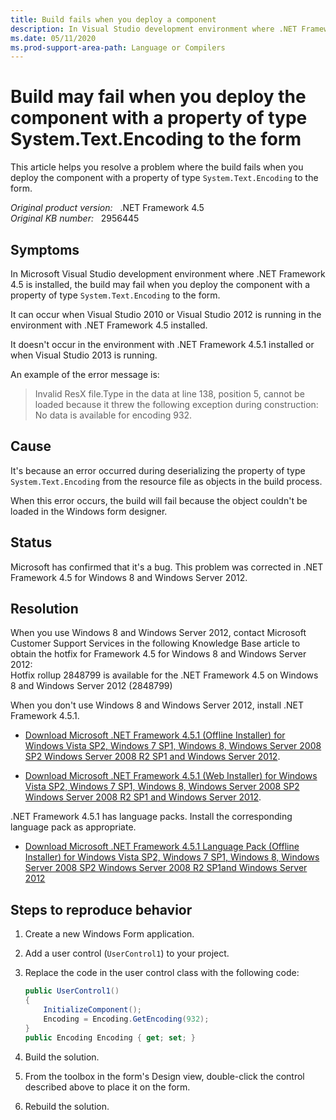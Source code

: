 ```yaml
---
title: Build fails when you deploy a component
description: In Visual Studio development environment where .NET Framework 4.5 is installed, the build may fail when deploying the component with a property of type System.Text.Encoding to the form.
ms.date: 05/11/2020
ms.prod-support-area-path: Language or Compilers
---
```

# Build may fail when you deploy the component with a property of type System.Text.Encoding to the form

This article helps you resolve a problem where the build fails when you deploy the component with a property of type `System.Text.Encoding` to the form.

_Original product version:_ &nbsp; .NET Framework 4.5  
_Original KB number:_ &nbsp; 2956445

## Symptoms

In Microsoft Visual Studio development environment where .NET Framework 4.5 is installed, the build may fail when you deploy the component with a property of type `System.Text.Encoding` to the form.

It can occur when Visual Studio 2010 or Visual Studio 2012 is running in the environment with .NET Framework 4.5 installed.

It doesn't occur in the environment with .NET Framework 4.5.1 installed or when Visual Studio 2013 is running.

An example of the error message is:

> Invalid ResX file.Type in the data at line 138, position 5, cannot be loaded because it threw the following exception during construction: No data is available for encoding 932.

## Cause

It's because an error occurred during deserializing the property of type `System.Text.Encoding` from the resource file as objects in the build process.

When this error occurs, the build will fail because the object couldn't be loaded in the Windows form designer.

## Status

Microsoft has confirmed that it's a bug. This problem was corrected in .NET Framework 4.5 for Windows 8 and Windows Server 2012.

## Resolution

When you use Windows 8 and Windows Server 2012, contact Microsoft Customer Support Services in the following Knowledge Base article to obtain the hotfix for Framework 4.5 for Windows 8 and Windows Server 2012:  
Hotfix rollup 2848799 is available for the .NET Framework 4.5 on Windows 8 and Windows Server 2012 (2848799)

When you don't use Windows 8 and Windows Server 2012, install .NET Framework 4.5.1.

- [Download Microsoft .NET Framework 4.5.1 (Offline Installer) for Windows Vista SP2, Windows 7 SP1, Windows 8, Windows Server 2008 SP2 Windows Server 2008 R2 SP1 and Windows Server 2012](https://www.microsoft.com/download/details.aspx?id=40779).

- [Download Microsoft .NET Framework 4.5.1 (Web Installer) for Windows Vista SP2, Windows 7 SP1, Windows 8, Windows Server 2008 SP2 Windows Server 2008 R2 SP1 and Windows Server 2012](https://www.microsoft.com/download/details.aspx?id=40773).

.NET Framework 4.5.1 has language packs. Install the corresponding language pack as appropriate.

- [Download Microsoft .NET Framework 4.5.1 Language Pack (Offline Installer) for Windows Vista SP2, Windows 7 SP1, Windows 8, Windows Server 2008 SP2 Windows Server 2008 R2 SP1and Windows Server 2012](https://www.microsoft.com/download/details.aspx?id=40751)

## Steps to reproduce behavior

1. Create a new Windows Form application.
2. Add a user control (`UserControl1`) to your project.
3. Replace the code in the user control class with the following code:

    ```csharp
    public UserControl1()
    {
        InitializeComponent();
        Encoding = Encoding.GetEncoding(932);
    }
    public Encoding Encoding { get; set; }
    ```

4. Build the solution.
5. From the toolbox in the form's Design view, double-click the control described above to place it on the form.
6. Rebuild the solution.
